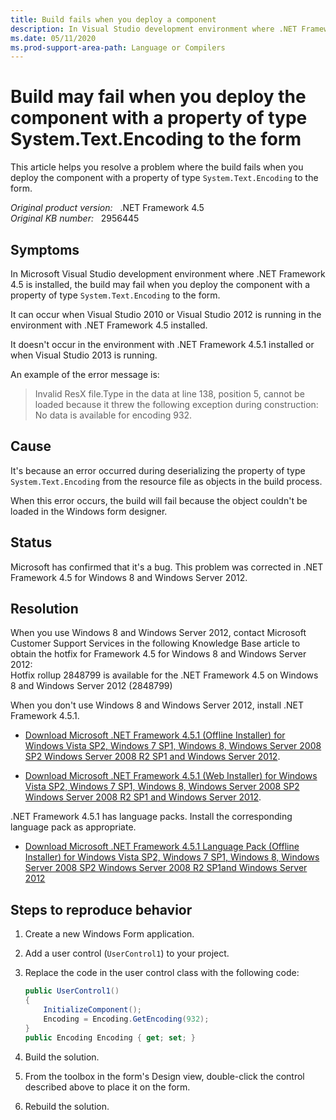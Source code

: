 ```yaml
---
title: Build fails when you deploy a component
description: In Visual Studio development environment where .NET Framework 4.5 is installed, the build may fail when deploying the component with a property of type System.Text.Encoding to the form.
ms.date: 05/11/2020
ms.prod-support-area-path: Language or Compilers
---
```

# Build may fail when you deploy the component with a property of type System.Text.Encoding to the form

This article helps you resolve a problem where the build fails when you deploy the component with a property of type `System.Text.Encoding` to the form.

_Original product version:_ &nbsp; .NET Framework 4.5  
_Original KB number:_ &nbsp; 2956445

## Symptoms

In Microsoft Visual Studio development environment where .NET Framework 4.5 is installed, the build may fail when you deploy the component with a property of type `System.Text.Encoding` to the form.

It can occur when Visual Studio 2010 or Visual Studio 2012 is running in the environment with .NET Framework 4.5 installed.

It doesn't occur in the environment with .NET Framework 4.5.1 installed or when Visual Studio 2013 is running.

An example of the error message is:

> Invalid ResX file.Type in the data at line 138, position 5, cannot be loaded because it threw the following exception during construction: No data is available for encoding 932.

## Cause

It's because an error occurred during deserializing the property of type `System.Text.Encoding` from the resource file as objects in the build process.

When this error occurs, the build will fail because the object couldn't be loaded in the Windows form designer.

## Status

Microsoft has confirmed that it's a bug. This problem was corrected in .NET Framework 4.5 for Windows 8 and Windows Server 2012.

## Resolution

When you use Windows 8 and Windows Server 2012, contact Microsoft Customer Support Services in the following Knowledge Base article to obtain the hotfix for Framework 4.5 for Windows 8 and Windows Server 2012:  
Hotfix rollup 2848799 is available for the .NET Framework 4.5 on Windows 8 and Windows Server 2012 (2848799)

When you don't use Windows 8 and Windows Server 2012, install .NET Framework 4.5.1.

- [Download Microsoft .NET Framework 4.5.1 (Offline Installer) for Windows Vista SP2, Windows 7 SP1, Windows 8, Windows Server 2008 SP2 Windows Server 2008 R2 SP1 and Windows Server 2012](https://www.microsoft.com/download/details.aspx?id=40779).

- [Download Microsoft .NET Framework 4.5.1 (Web Installer) for Windows Vista SP2, Windows 7 SP1, Windows 8, Windows Server 2008 SP2 Windows Server 2008 R2 SP1 and Windows Server 2012](https://www.microsoft.com/download/details.aspx?id=40773).

.NET Framework 4.5.1 has language packs. Install the corresponding language pack as appropriate.

- [Download Microsoft .NET Framework 4.5.1 Language Pack (Offline Installer) for Windows Vista SP2, Windows 7 SP1, Windows 8, Windows Server 2008 SP2 Windows Server 2008 R2 SP1and Windows Server 2012](https://www.microsoft.com/download/details.aspx?id=40751)

## Steps to reproduce behavior

1. Create a new Windows Form application.
2. Add a user control (`UserControl1`) to your project.
3. Replace the code in the user control class with the following code:

    ```csharp
    public UserControl1()
    {
        InitializeComponent();
        Encoding = Encoding.GetEncoding(932);
    }
    public Encoding Encoding { get; set; }
    ```

4. Build the solution.
5. From the toolbox in the form's Design view, double-click the control described above to place it on the form.
6. Rebuild the solution.
